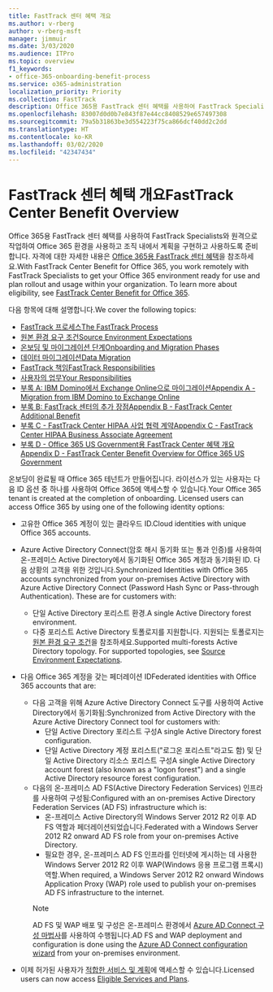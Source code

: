 ```yaml
---
title: FastTrack 센터 혜택 개요
ms.author: v-rberg
author: v-rberg-msft
manager: jimmuir
ms.date: 3/03/2020
ms.audience: ITPro
ms.topic: overview
f1_keywords:
- office-365-onboarding-benefit-process
ms.service: o365-administration
localization_priority: Priority
ms.collection: FastTrack
description: Office 365용 FastTrack 센터 혜택를 사용하여 FastTrack Specialists와 원격으로 작업하여 Office 365 환경을 사용하고 조직 내에서 계획을 구현하고 사용하도록 준비합니다. 자격에 대한 자세한 내용은 Office 365용 FastTrack 센터 혜택을 참조하세요.
ms.openlocfilehash: 83007d0d0b7e843f87e44cc8408529e657497308
ms.sourcegitcommit: 79a5b31863be3d554223f75ca866dcf40dd2c2dd
ms.translationtype: HT
ms.contentlocale: ko-KR
ms.lasthandoff: 03/02/2020
ms.locfileid: "42347434"
---
```

# <a name="fasttrack-center-benefit-overview"></a><span data-ttu-id="a1923-104">FastTrack 센터 혜택 개요</span><span class="sxs-lookup"><span data-stu-id="a1923-104">FastTrack Center Benefit Overview</span></span>

<span data-ttu-id="a1923-p102">Office 365용 FastTrack 센터 혜택를 사용하여 FastTrack Specialists와 원격으로 작업하여 Office 365 환경을 사용하고 조직 내에서 계획을 구현하고 사용하도록 준비합니다. 자격에 대한 자세한 내용은 [Office 365용 FastTrack 센터 혜택](O365-fasttrack-benefit-for-office-365.md)을 참조하세요.</span><span class="sxs-lookup"><span data-stu-id="a1923-p102">With FastTrack Center Benefit for Office 365, you work remotely with FastTrack Specialists to get your Office 365 environment ready for use and plan rollout and usage within your organization. To learn more about eligibility, see [FastTrack Center Benefit for Office 365](O365-fasttrack-benefit-for-office-365.md).</span></span>
  
<span data-ttu-id="a1923-107">다음 항목에 대해 설명합니다.</span><span class="sxs-lookup"><span data-stu-id="a1923-107">We cover the following topics:</span></span>
- [<span data-ttu-id="a1923-108">FastTrack 프로세스</span><span class="sxs-lookup"><span data-stu-id="a1923-108">The FastTrack Process</span></span>](O365-fasttrack-process.md) 
- [<span data-ttu-id="a1923-109">원본 환경 요구 조건</span><span class="sxs-lookup"><span data-stu-id="a1923-109">Source Environment Expectations</span></span>](O365-source-environment-expectations.md)
- [<span data-ttu-id="a1923-110">온보딩 및 마이그레이션 단계</span><span class="sxs-lookup"><span data-stu-id="a1923-110">Onboarding and Migration Phases</span></span>](O365-onboarding-and-migration.md)
- [<span data-ttu-id="a1923-111">데이터 마이그레이션</span><span class="sxs-lookup"><span data-stu-id="a1923-111">Data Migration</span></span>](O365-data-migration.md)
- [<span data-ttu-id="a1923-112">FastTrack 책임</span><span class="sxs-lookup"><span data-stu-id="a1923-112">FastTrack Responsibilities</span></span>](O365-fasttrack-responsibilities.md)
- [<span data-ttu-id="a1923-113">사용자의 업무</span><span class="sxs-lookup"><span data-stu-id="a1923-113">Your Responsibilities</span></span>](O365-your-responsibilities.md) 
- [<span data-ttu-id="a1923-114">부록 A: IBM Domino에서 Exchange Online으로 마이그레이션</span><span class="sxs-lookup"><span data-stu-id="a1923-114">Appendix A - Migration from IBM Domino to Exchange Online</span></span>](O365-from-ibm-domino-to-exchange-online.md)
- [<span data-ttu-id="a1923-115">부록 B: FastTrack 센터의 추가 장점</span><span class="sxs-lookup"><span data-stu-id="a1923-115">Appendix B - FastTrack Center Additional Benefit</span></span>](O365-fasttrack-additional-benefits.md)
- [<span data-ttu-id="a1923-116">부록 C - FastTrack Center HIPAA 사업 협력 계약</span><span class="sxs-lookup"><span data-stu-id="a1923-116">Appendix C - FastTrack Center HIPAA Business Associate Agreement</span></span>](O365-hipaa-business-associate-agreement.md)
- [<span data-ttu-id="a1923-117">부록 D - Office 365 US Government용 FastTrack Center 혜택 개요</span><span class="sxs-lookup"><span data-stu-id="a1923-117">Appendix D - FastTrack Center Benefit Overview for Office 365 US Government</span></span>](US-Gov-appendix-overview.md)
    
<span data-ttu-id="a1923-p103">온보딩이 완료될 때 Office 365 테넌트가 만들어집니다. 라이선스가 있는 사용자는 다음 ID 옵션 중 하나를 사용하여 Office 365에 액세스할 수 있습니다.</span><span class="sxs-lookup"><span data-stu-id="a1923-p103">Your Office 365 tenant is created at the completion of onboarding. Licensed users can access Office 365 by using one of the following identity options:</span></span>
- <span data-ttu-id="a1923-120">고유한 Office 365 계정이 있는 클라우드 ID.</span><span class="sxs-lookup"><span data-stu-id="a1923-120">Cloud identities with unique Office 365 accounts.</span></span>
- <span data-ttu-id="a1923-p104">Azure Active Directory Connect(암호 해시 동기화 또는 통과 인증)를 사용하여 온-프레미스 Active Directory에서 동기화된 Office 365 계정과 동기화된 ID. 다음 상황의 고객을 위한 것입니다.</span><span class="sxs-lookup"><span data-stu-id="a1923-p104">Synchronized Identities with Office 365 accounts synchronized from your on-premises Active Directory with Azure Active Directory Connect (Password Hash Sync or Pass-through Authentication). These are for customers with:</span></span>
  - <span data-ttu-id="a1923-123">단일 Active Directory 포리스트 환경.</span><span class="sxs-lookup"><span data-stu-id="a1923-123">A single Active Directory forest environment.</span></span>
  - <span data-ttu-id="a1923-p105">다중 포리스트 Active Directory 토폴로지를 지원합니다. 지원되는 토폴로지는 [원본 환경 요구 조건](O365-source-environment-expectations.md)을 참조하세요.</span><span class="sxs-lookup"><span data-stu-id="a1923-p105">Supported multi-forests Active Directory topology. For supported topologies, see [Source Environment Expectations](O365-source-environment-expectations.md).</span></span>
- <span data-ttu-id="a1923-126">다음 Office 365 계정을 갖는 페더레이션 ID</span><span class="sxs-lookup"><span data-stu-id="a1923-126">Federated identities with Office 365 accounts that are:</span></span>
  - <span data-ttu-id="a1923-127">다음 고객을 위해 Azure Active Directory Connect 도구를 사용하여 Active Directory에서 동기화됨:</span><span class="sxs-lookup"><span data-stu-id="a1923-127">Synchronized from Active Directory with the Azure Active Directory Connect tool for customers with:</span></span>
      - <span data-ttu-id="a1923-128">단일 Active Directory 포리스트 구성</span><span class="sxs-lookup"><span data-stu-id="a1923-128">A single Active Directory forest configuration.</span></span>
      - <span data-ttu-id="a1923-129">단일 Active Directory 계정 포리스트("로그온 포리스트"라고도 함) 및 단일 Active Directory 리소스 포리스트 구성</span><span class="sxs-lookup"><span data-stu-id="a1923-129">A single Active Directory account forest (also known as a "logon forest") and a single Active Directory resource forest configuration.</span></span>
  - <span data-ttu-id="a1923-130">다음의 온-프레미스 AD FS(Active Directory Federation Services) 인프라를 사용하여 구성됨:</span><span class="sxs-lookup"><span data-stu-id="a1923-130">Configured with an on-premises Active Directory Federation Services (AD FS) infrastructure which is:</span></span>
      - <span data-ttu-id="a1923-131">온-프레미스 Active Directory의 Windows Server 2012 R2 이후 AD FS 역할과 페더레이션되었습니다.</span><span class="sxs-lookup"><span data-stu-id="a1923-131">Federated with a Windows Server 2012 R2 onward AD FS role from your on-premises Active Directory.</span></span>
      - <span data-ttu-id="a1923-132">필요한 경우, 온-프레미스 AD FS 인프라를 인터넷에 게시하는 데 사용한 Windows Server 2012 R2 이후 WAP(Windows 응용 프로그램 프록시) 역할.</span><span class="sxs-lookup"><span data-stu-id="a1923-132">When required, a Windows Server 2012 R2 onward Windows Application Proxy (WAP) role used to publish your on-premises AD FS infrastructure to the internet.</span></span>
    > [!NOTE]
    > <span data-ttu-id="a1923-133">AD FS 및 WAP 배포 및 구성은 온-프레미스 환경에서 [Azure AD Connect 구성 마법사](https://go.microsoft.com/fwlink/?linkid=844794)를 사용하여 수행됩니다.</span><span class="sxs-lookup"><span data-stu-id="a1923-133">AD FS and WAP deployment and configuration is done using the [Azure AD Connect configuration wizard](https://go.microsoft.com/fwlink/?linkid=844794) from your on-premises environment.</span></span> 
  
- <span data-ttu-id="a1923-134">이제 허가된 사용자가 [적합한 서비스 및 계획](M365-eligible-services-and-plans.md)에 액세스할 수 있습니다.</span><span class="sxs-lookup"><span data-stu-id="a1923-134">Licensed users can now access [Eligible Services and Plans](M365-eligible-services-and-plans.md).</span></span>
    

 
